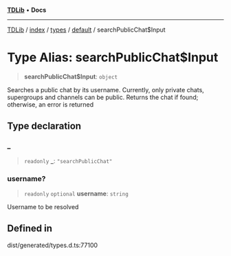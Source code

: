[**TDLib**](../../../../../../README.md) • **Docs**

***

[TDLib](../../../../../../modules.md) / [index](../../../../../README.md) / [types](../../../README.md) / [default](../README.md) / searchPublicChat$Input

# Type Alias: searchPublicChat$Input

> **searchPublicChat$Input**: `object`

Searches a public chat by its username. Currently, only private chats, supergroups and channels can be public. Returns the chat if found; otherwise, an error is returned

## Type declaration

### \_

> `readonly` **\_**: `"searchPublicChat"`

### username?

> `readonly` `optional` **username**: `string`

Username to be resolved

## Defined in

dist/generated/types.d.ts:77100
